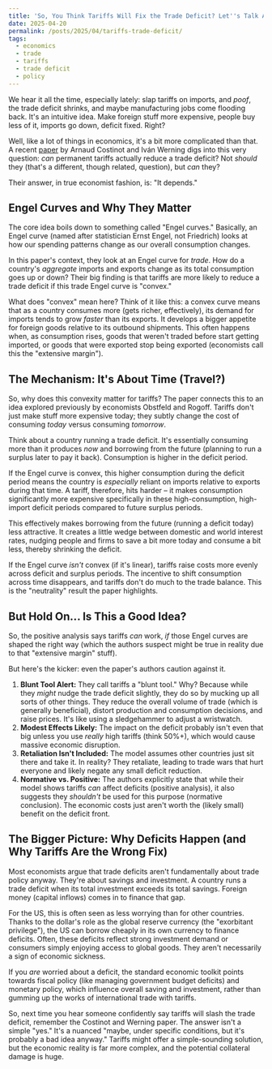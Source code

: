 ```yaml
---
title: 'So, You Think Tariffs Will Fix the Trade Deficit? Let''s Talk About That.'
date: 2025-04-20
permalink: /posts/2025/04/tariffs-trade-deficit/
tags:
  - economics
  - trade
  - tariffs
  - trade deficit
  - policy
---
```


We hear it all the time, especially lately: slap tariffs on imports, and *poof*, the trade deficit shrinks, and maybe manufacturing jobs come flooding back. It's an intuitive idea. Make foreign stuff more expensive, people buy less of it, imports go down, deficit fixed. Right?

Well, like a lot of things in economics, it's a bit more complicated than that. A recent [paper](https://www.dropbox.com/scl/fi/u7mj4q85twy2m4db0mufu/TBtariffsCostinotWerning.pdf?rlkey=dhdlthz33ty6zsehj2rnqwvne&dl=0) by Arnaud Costinot and Iván Werning digs into this very question: *can* permanent tariffs actually reduce a trade deficit? Not *should* they (that's a different, though related, question), but *can* they?

Their answer, in true economist fashion, is: "It depends."

Engel Curves and Why They Matter
------

The core idea boils down to something called "Engel curves." Basically, an Engel curve (named after statistician Ernst Engel, not Friedrich) looks at how our spending patterns change as our overall consumption changes.

In this paper's context, they look at an Engel curve for *trade*. How do a country's *aggregate* imports and exports change as its total consumption goes up or down? Their big finding is that tariffs are more likely to reduce a trade deficit if this trade Engel curve is "convex."

What does "convex" mean here? Think of it like this: a convex curve means that as a country consumes more (gets richer, effectively), its demand for imports tends to grow *faster* than its exports. It develops a bigger appetite for foreign goods relative to its outbound shipments. This often happens when, as consumption rises, goods that weren't traded before start getting imported, or goods that were exported stop being exported (economists call this the "extensive margin").

The Mechanism: It's About Time (Travel?)
------

So, why does this convexity matter for tariffs? The paper connects this to an idea explored previously by economists Obstfeld and Rogoff. Tariffs don't just make stuff more expensive today; they subtly change the cost of consuming *today* versus consuming *tomorrow*.

Think about a country running a trade deficit. It's essentially consuming more than it produces *now* and borrowing from the future (planning to run a surplus later to pay it back). Consumption is higher in the deficit period.

If the Engel curve is convex, this higher consumption during the deficit period means the country is *especially* reliant on imports relative to exports during that time. A tariff, therefore, hits harder – it makes consumption significantly more expensive specifically in these high-consumption, high-import deficit periods compared to future surplus periods.

This effectively makes borrowing from the future (running a deficit today) less attractive. It creates a little wedge between domestic and world interest rates, nudging people and firms to save a bit more today and consume a bit less, thereby shrinking the deficit.

If the Engel curve *isn't* convex (if it's linear), tariffs raise costs more evenly across deficit and surplus periods. The incentive to shift consumption across time disappears, and tariffs don't do much to the trade balance. This is the "neutrality" result the paper highlights.

But Hold On... Is This a Good Idea?
------

So, the positive analysis says tariffs *can* work, *if* those Engel curves are shaped the right way (which the authors suspect might be true in reality due to that "extensive margin" stuff).

But here's the kicker: even the paper's authors caution against it.

1.  **Blunt Tool Alert:** They call tariffs a "blunt tool." Why? Because while they *might* nudge the trade deficit slightly, they do so by mucking up all sorts of other things. They reduce the overall volume of trade (which is generally beneficial), distort production and consumption decisions, and raise prices. It's like using a sledgehammer to adjust a wristwatch.
2.  **Modest Effects Likely:** The impact on the deficit probably isn't even that big unless you use *really* high tariffs (think 50%+), which would cause massive economic disruption.
3.  **Retaliation Isn't Included:** The model assumes other countries just sit there and take it. In reality? They retaliate, leading to trade wars that hurt everyone and likely negate any small deficit reduction.
4.  **Normative vs. Positive:** The authors explicitly state that while their model shows tariffs *can* affect deficits (positive analysis), it also suggests they *shouldn't* be used for this purpose (normative conclusion). The economic costs just aren't worth the (likely small) benefit on the deficit front.

The Bigger Picture: Why Deficits Happen (and Why Tariffs Are the Wrong Fix)
------

Most economists argue that trade deficits aren't fundamentally about trade policy anyway. They're about savings and investment. A country runs a trade deficit when its total investment exceeds its total savings. Foreign money (capital inflows) comes in to finance that gap.

For the US, this is often seen as less worrying than for other countries. Thanks to the dollar's role as the global reserve currency (the "exorbitant privilege"), the US can borrow cheaply in its own currency to finance deficits. Often, these deficits reflect strong investment demand or consumers simply enjoying access to global goods. They aren't necessarily a sign of economic sickness.

If you *are* worried about a deficit, the standard economic toolkit points towards fiscal policy (like managing government budget deficits) and monetary policy, which influence overall saving and investment, rather than gumming up the works of international trade with tariffs.

So, next time you hear someone confidently say tariffs will slash the trade deficit, remember the Costinot and Werning paper. The answer isn't a simple "yes." It's a nuanced "maybe, under specific conditions, but it's probably a bad idea anyway." Tariffs might offer a simple-sounding solution, but the economic reality is far more complex, and the potential collateral damage is huge.
